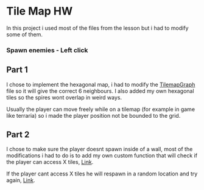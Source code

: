 # Tile Map HW

In this project i used most of the files from the lesson but i had to modify some of them.

### Spawn enemies - Left click

## Part 1 

I chose to implement the hexagonal map, i had to modify the [TilemapGraph](https://github.com/Daniel-WORK-GH/TilemapHw/blob/master/Assets/Scripts/Map/TilemapGraph.cs") file so it will give the correct 6 neighbours.
I also added my own hexagonal tiles so the spires wont overlap in weird ways.

Usually the player can move freely while on a tilemap (for example in game like terraria) so i made the player position not be bounded to the grid.


## Part 2

I chose to make sure the player doesnt spawn inside of a wall, most of the modifications i had to do is to add my own custom function that will check if the player can access X tiles,
[Link](https://github.com/Daniel-WORK-GH/TilemapHw/blob/3751261ce9b322a7a3fc7bc507ee1c272026e366/Assets/Scripts/Map/BFS.cs#L73).

If the player cant access X tiles he will respawn in a random location and try again, [Link](https://github.com/Daniel-WORK-GH/TilemapHw/blob/3751261ce9b322a7a3fc7bc507ee1c272026e366/Assets/Scripts/Player/Player.cs#L49C5-L49C19).
